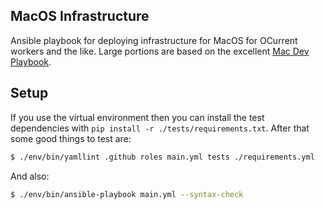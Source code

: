MacOS Infrastructure
--------------------

Ansible playbook for deploying infrastructure for MacOS for OCurrent workers and the like. Large portions are based on the excellent [Mac Dev Playbook](https://github.com/geerlingguy/mac-dev-playbook).

## Setup

If you use the virtual environment then you can install the test dependencies with `pip install -r ./tests/requirements.txt`. After that some good things to test are: 

```sh
$ ./env/bin/yamllint .github roles main.yml tests ./requirements.yml
```

And also: 

```sh
$ ./env/bin/ansible-playbook main.yml --syntax-check
```